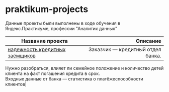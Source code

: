 # praktikum-projects

Данные проекты были выполнены в ходе обучения в Яндекс.Практикуме, профессии "Аналитик данных"  

| Название проекта | Описание |
|-------|----------------------------:|
|[надежность кредитных заёмщиков](project_kredit_Alexgnik.ipynb)|Заказчик — кредитный отдел банка. 
Нужно разобраться, влияет ли семейное положение и количество детей клиента на факт погашения кредита в срок.     
Входные данные от банка — статистика о платёжеспособности клиентов|
